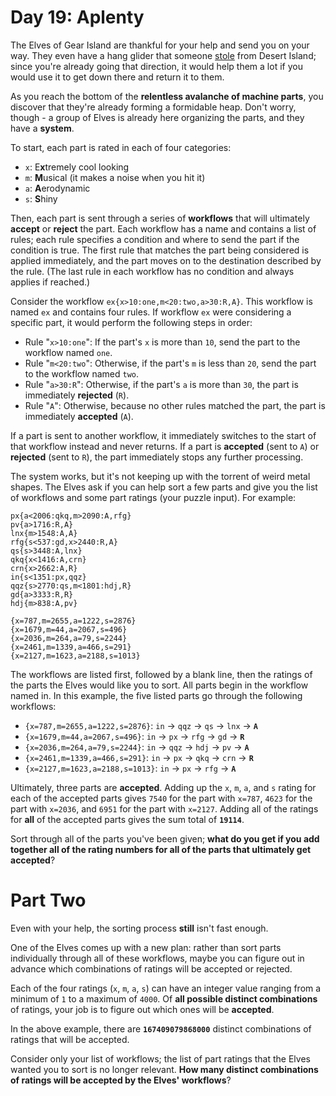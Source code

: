 # Day 19: Aplenty
The Elves of Gear Island are thankful for your help and send you on your way. They even have a hang glider that someone 
[stole](https://adventofcode.com/2023/day/9) from Desert Island; since you're already going that direction, it would 
help them a lot if you would use it to get down there and return it to them.

As you reach the bottom of the **relentless avalanche of machine parts**, you discover that they're already forming a 
formidable heap. Don't worry, though - a group of Elves is already here organizing the parts, and they have a 
**system**.

To start, each part is rated in each of four categories:
* `x`: E**x**tremely cool looking
* `m`: **M**usical (it makes a noise when you hit it)
* `a`: **A**erodynamic
* `s`: **S**hiny

Then, each part is sent through a series of **workflows** that will ultimately **accept** or **reject** the part. Each 
workflow has a name and contains a list of rules; each rule specifies a condition and where to send the part if the 
condition is true. The first rule that matches the part being considered is applied immediately, and the part moves on 
to the destination described by the rule. (The last rule in each workflow has no condition and always applies if 
reached.)

Consider the workflow `ex{x>10:one,m<20:two,a>30:R,A}`. This workflow is named `ex` and contains four rules. If 
workflow `ex` were considering a specific part, it would perform the following steps in order:
* Rule "`x>10:one`": If the part's `x` is more than `10`, send the part to the workflow named `one`.
* Rule "`m<20:two`": Otherwise, if the part's `m` is less than `20`, send the part to the workflow named `two`.
* Rule "`a>30:R`": Otherwise, if the part's `a` is more than `30`, the part is immediately **rejected** (`R`).
* Rule "`A`": Otherwise, because no other rules matched the part, the part is immediately **accepted** (`A`).

If a part is sent to another workflow, it immediately switches to the start of that workflow instead and never returns. 
If a part is **accepted** (sent to `A`) or **rejected** (sent to `R`), the part immediately stops any further 
processing.

The system works, but it's not keeping up with the torrent of weird metal shapes. The Elves ask if you can help sort a 
few parts and give you the list of workflows and some part ratings (your puzzle input). For example:
```
px{a<2006:qkq,m>2090:A,rfg}
pv{a>1716:R,A}
lnx{m>1548:A,A}
rfg{s<537:gd,x>2440:R,A}
qs{s>3448:A,lnx}
qkq{x<1416:A,crn}
crn{x>2662:A,R}
in{s<1351:px,qqz}
qqz{s>2770:qs,m<1801:hdj,R}
gd{a>3333:R,R}
hdj{m>838:A,pv}

{x=787,m=2655,a=1222,s=2876}
{x=1679,m=44,a=2067,s=496}
{x=2036,m=264,a=79,s=2244}
{x=2461,m=1339,a=466,s=291}
{x=2127,m=1623,a=2188,s=1013}
```
The workflows are listed first, followed by a blank line, then the ratings of the parts the Elves would like you to 
sort. All parts begin in the workflow named in. In this example, the five listed parts go through the following 
workflows:
* `{x=787,m=2655,a=1222,s=2876}`: `in` -> `qqz` -> `qs` -> `lnx` -> **`A`**
* `{x=1679,m=44,a=2067,s=496}`: `in` -> `px` -> `rfg` -> `gd` -> **`R`**
* `{x=2036,m=264,a=79,s=2244}`: `in` -> `qqz` -> `hdj` -> `pv` -> **`A`**
* `{x=2461,m=1339,a=466,s=291}`: `in` -> `px` -> `qkq` -> `crn` -> **`R`**
* `{x=2127,m=1623,a=2188,s=1013}`: `in` -> `px` -> `rfg` -> **`A`**

Ultimately, three parts are **accepted**. Adding up the `x`, `m`, `a`, and `s` rating for each of the accepted parts 
gives `7540` for the part with `x=787`, `4623` for the part with `x=2036`, and `6951` for the part with `x=2127`. 
Adding all of the ratings for **all** of the accepted parts gives the sum total of **`19114`**.

Sort through all of the parts you've been given; **what do you get if you add together all of the rating numbers for 
all of the parts that ultimately get accepted**?

# Part Two
Even with your help, the sorting process **still** isn't fast enough.

One of the Elves comes up with a new plan: rather than sort parts individually through all of these workflows, maybe 
you can figure out in advance which combinations of ratings will be accepted or rejected.

Each of the four ratings (`x`, `m`, `a`, `s`) can have an integer value ranging from a minimum of `1` to a maximum of 
`4000`. Of **all possible distinct combinations** of ratings, your job is to figure out which ones will be **accepted**.

In the above example, there are **`167409079868000`** distinct combinations of ratings that will be accepted.

Consider only your list of workflows; the list of part ratings that the Elves wanted you to sort is no longer relevant. 
**How many distinct combinations of ratings will be accepted by the Elves' workflows**?
